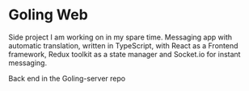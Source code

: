# Goling Web

Side project I am working on in my spare time.
Messaging app with automatic translation, written in TypeScript, with React as a Frontend framework, Redux toolkit as a state manager and Socket.io for instant messaging.

Back end in the Goling-server repo
